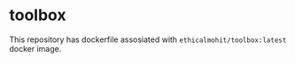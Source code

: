 # toolbox

This repository has dockerfile assosiated with ```ethicalmohit/toolbox:latest``` docker image.

